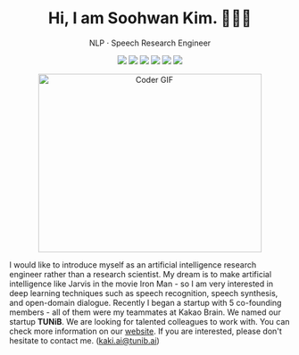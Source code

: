 ## <h1  align="center">Hi, I am Soohwan Kim. 👨🏼‍💻 </h1>
  
<p align=center> NLP · Speech Research Engineer </p>  
  
<p  align="center">
  <a href="https://github.com/sooftware"><img src="https://komarev.com/ghpvc/?username=sooftware"></a>
  <a href="https://blog.naver.com/sooftware"><img src="http://img.shields.io/badge/-Tech%20blog-04CF5B?style=flat-square&logo=naver&logoColor=white"></a>
  <a href="https://www.linkedin.com/in/Soo-hwan/"><img src="https://img.shields.io/badge/-LinkedIn-blue?style=flat-square&logo=Linkedin&logoColor=white"></a>
  <a href="mailto:kaki.ai@tunib.ai"><img src="https://img.shields.io/badge/Gmail-d14836?style=flat-square&logo=Gmail&logoColor=white"></a>
  <a href="https://www.facebook.com/sooftware95"><img src="https://img.shields.io/badge/facebook-1877f2?style=flat-square&logo=facebook&logoColor=white"></a>
  <a href="https://github.com/sooftware/sooftware/blob/master/CV.pdf"><img src="https://img.shields.io/badge/Curriculum Vitae-blue?style=flat-square&logo=LaTex&logoColor=white&"></a>
</p>
  
<p  align="center"><img src="https://github.com/sooftware/sooftware/blob/master/images/code.gif" alt="Coder GIF" width="400" height="320">

I would like to introduce myself as an artificial intelligence research engineer rather than a research scientist. My dream is to make artificial intelligence like Jarvis in the movie Iron Man - so I am very interested in deep learning techniques such as speech recognition, speech synthesis, and open-domain dialogue. Recently I began a startup with 5 co-founding members - all of them were my teammates at Kakao Brain. We named our startup **TUNiB**. We are looking for talented colleagues to work with. You can check more information on our [website](http://www.tunib.ai/). If you are interested, please don't hesitate to contact me. (kaki.ai@tunib.ai)
  
<!--
**sooftware/sooftware** is a ✨ _special_ ✨ repository because its `README.md` (this file) appears on your GitHub profile.
  
Here are some ideas to get you started:

- 🔭 I’m currently working on ...
- 🌱 I’m currently learning ...
- 👯 I’m looking to collaborate on ...
- 🤔 I’m looking for help with ...
- 💬 Ask me about ...
- 📫 How to reach me: ...
- 😄 Pronouns: ...
- ⚡ Fun fact: ...
-->
